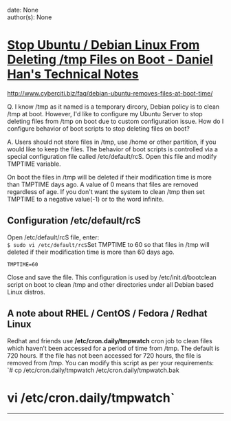 
date: None  
author(s): None  

# [Stop Ubuntu / Debian Linux From Deleting /tmp Files on Boot - Daniel Han's Technical Notes](https://sites.google.com/site/xiangyangsite/home/technical-tips/linux-unix/common-tips/stop-ubuntu-debian-linux-from-deleting-tmp-files-on-boot)

<http://www.cyberciti.biz/faq/debian-ubuntu-removes-files-at-boot-time/>

Q. I know /tmp as it named is a temporary dircory, Debian policy is to clean /tmp at boot. However, I'd like to configure my Ubuntu Server to stop deleting files from /tmp on boot due to custom configuration issue. How do I configure behavior of boot scripts to stop deleting files on boot?  
  
A. Users should not store files in /tmp, use /home or other partition, if you would like to keep the files. The behavior of boot scripts is controlled via a special configuration file called /etc/default/rcS. Open this file and modify TMPTIME variable.

On boot the files in /tmp will be deleted if their modification time is more than TMPTIME days ago. A value of 0 means that files are removed regardless of age. If you don't want the system to clean /tmp then set TMPTIME to a negative value(-1) or to the word infinite.

## Configuration /etc/default/rcS

Open /etc/default/rcS file, enter:  
`$ sudo vi /etc/default/rcS`Set TMPTIME to 60 so that files in /tmp will deleted if their modification time is more than 60 days ago.

`TMPTIME=60`

  
Close and save the file. This configuration is used by /etc/init.d/bootclean script on boot to clean /tmp and other directories under all Debian based Linux distros.

## A note about RHEL / CentOS / Fedora / Redhat Linux

Redhat and friends use **/etc/cron.daily/tmpwatch** cron job to clean files which haven’t been accessed for a period of time from /tmp. The default is 720 hours. If the file has not been accessed for 720 hours, the file is removed from /tmp. You can modify this script as per your requirements:  
`# cp /etc/cron.daily/tmpwatch /etc/cron.daily/tmpwatch.bak  
# vi /etc/cron.daily/tmpwatch`  
  
---


